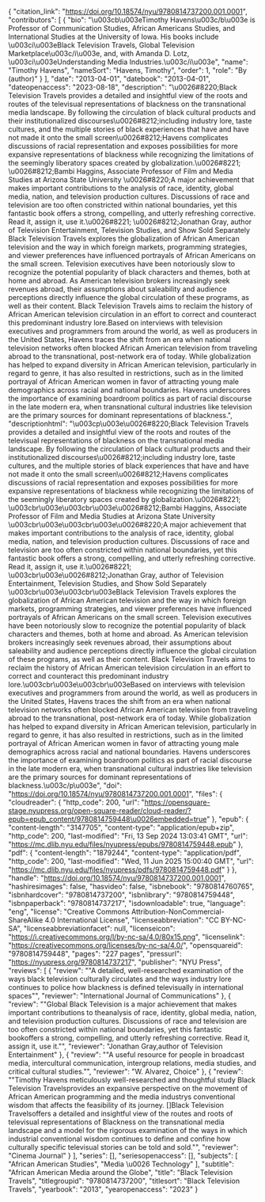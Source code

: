 {
   "citation_link": "https://doi.org/10.18574/nyu/9780814737200.001.0001",
   "contributors": [
     {
       "bio": "\u003cb\u003eTimothy Havens\u003c/b\u003e is Professor of Communication Studies, African Americans Studies, and International Studies at the University of Iowa. His books include \u003ci\u003eBlack Television Travels, Global Television Marketplace\u003c/i\u003e, and, with Amanda D. Lotz, \u003ci\u003eUnderstanding Media Industries.\u003c/i\u003e",
       "name": "Timothy Havens",
       "nameSort": "Havens, Timothy",
       "order": 1,
       "role": "By (author)"
     }
   ],
   "date": "2013-04-01",
   "datebook": "2013-04-01",
   "dateopenaccess": "2023-08-18",
   "description": "\u0026#8220;Black Television Travels provides a detailed and insightful  view of the roots and routes of the televisual representations of  blackness on the transnational media landscape. By following the  circulation of black cultural products and their institutionalized  discourses\u0026#8212;including industry lore, taste cultures, and the multiple  stories of black experiences that have and have not made it onto the  small screen\u0026#8212;Havens complicates discussions of racial representation and  exposes possibilities for more expansive representations of blackness  while recognizing the limitations of the seemingly liberatory spaces  created by globalization.\u0026#8221; \u0026#8212;Bambi Haggins, Associate Professor of Film and Media Studies at Arizona State University \u0026#8220;A  major achievement that makes important contributions to the analysis of  race, identity, global media, nation, and television production  cultures. Discussions of race and television are too often constricted  within national boundaries, yet this fantastic book offers a strong,  compelling, and utterly refreshing corrective. Read it, assign it, use  it.\u0026#8221; \u0026#8212;Jonathan Gray, author of Television Entertainment, Television Studies, and Show Sold Separately Black Television Travels  explores the globalization of African American television and the way  in which foreign markets, programming strategies, and viewer preferences  have influenced portrayals of African Americans on the small screen.  Television executives have been notoriously slow to recognize the  potential popularity of black characters and themes, both at home and  abroad.  As American television brokers increasingly seek revenues  abroad, their assumptions about saleability and audience perceptions  directly influence the global circulation of these programs, as well as  their content. Black Television Travels aims to reclaim the  history of African American television circulation in an effort to  correct and counteract this predominant industry lore.Based  on interviews with television executives and programmers from around  the world, as well as producers in the United States, Havens traces the  shift from an era when national television networks often blocked  African American television from traveling abroad to the transnational,  post-network era of today. While globalization has helped to expand  diversity in African American television, particularly in regard to  genre, it has also resulted in restrictions, such as in the limited  portrayal of African American women in favor of attracting young male  demographics across racial and national boundaries. Havens underscores  the importance of examining boardroom politics as part of racial  discourse in the late modern era, when transnational cultural industries  like television are the primary sources for dominant representations of  blackness.",
   "descriptionhtml": "\u003cp\u003e\u0026#8220;Black Television Travels provides a detailed and insightful  view of the roots and routes of the televisual representations of  blackness on the transnational media landscape. By following the  circulation of black cultural products and their institutionalized  discourses\u0026#8212;including industry lore, taste cultures, and the multiple  stories of black experiences that have and have not made it onto the  small screen\u0026#8212;Havens complicates discussions of racial representation and  exposes possibilities for more expansive representations of blackness  while recognizing the limitations of the seemingly liberatory spaces  created by globalization.\u0026#8221; \u003cbr\u003e\u003cbr\u003e\u0026#8212;Bambi Haggins, Associate Professor of Film and Media Studies at Arizona State University \u003cbr\u003e\u003cbr\u003e\u0026#8220;A  major achievement that makes important contributions to the analysis of  race, identity, global media, nation, and television production  cultures. Discussions of race and television are too often constricted  within national boundaries, yet this fantastic book offers a strong,  compelling, and utterly refreshing corrective. Read it, assign it, use  it.\u0026#8221; \u003cbr\u003e\u0026#8212;Jonathan Gray, author of Television Entertainment, Television Studies, and Show Sold Separately \u003cbr\u003e\u003cbr\u003eBlack Television Travels  explores the globalization of African American television and the way  in which foreign markets, programming strategies, and viewer preferences  have influenced portrayals of African Americans on the small screen.  Television executives have been notoriously slow to recognize the  potential popularity of black characters and themes, both at home and  abroad.  As American television brokers increasingly seek revenues  abroad, their assumptions about saleability and audience perceptions  directly influence the global circulation of these programs, as well as  their content. Black Television Travels aims to reclaim the  history of African American television circulation in an effort to  correct and counteract this predominant industry lore.\u003cbr\u003e\u003cbr\u003eBased  on interviews with television executives and programmers from around  the world, as well as producers in the United States, Havens traces the  shift from an era when national television networks often blocked  African American television from traveling abroad to the transnational,  post-network era of today. While globalization has helped to expand  diversity in African American television, particularly in regard to  genre, it has also resulted in restrictions, such as in the limited  portrayal of African American women in favor of attracting young male  demographics across racial and national boundaries. Havens underscores  the importance of examining boardroom politics as part of racial  discourse in the late modern era, when transnational cultural industries  like television are the primary sources for dominant representations of  blackness.\u003c/p\u003e",
   "doi": "https://doi.org/10.18574/nyu/9780814737200.001.0001",
   "files": {
     "cloudreader": {
       "http_code": 200,
       "url": "https://opensquare-stage.nyupress.org/open-square-reader/cloud-reader/?epub=epub_content/9780814759448\u0026embedded=true"
     },
     "epub": {
       "content-length": "3147705",
       "content-type": "application/epub+zip",
       "http_code": 200,
       "last-modified": "Fri, 13 Sep 2024 13:03:41 GMT",
       "url": "https://mc.dlib.nyu.edu/files/nyupress/epubs/9780814759448.epub"
     },
     "pdf": {
       "content-length": "1879244",
       "content-type": "application/pdf",
       "http_code": 200,
       "last-modified": "Wed, 11 Jun 2025 15:00:40 GMT",
       "url": "https://mc.dlib.nyu.edu/files/nyupress/pdfs/9780814759448.pdf"
     }
   },
   "handle": "https://doi.org/10.18574/nyu/9780814737200.001.0001",
   "hashiresimages": false,
   "hasvideo": false,
   "isbnebook": "9780814760765",
   "isbnhardcover": "9780814737200",
   "isbnlibrary": "9780814759448",
   "isbnpaperback": "9780814737217",
   "isdownloadable": true,
   "language": "eng",
   "license": "Creative Commons Attribution-NonCommercial-ShareAlike 4.0 International License",
   "licenseabbreviation": "CC BY-NC-SA",
   "licenseabbreviationfacet": null,
   "licenseicon": "https://i.creativecommons.org/l/by-nc-sa/4.0/80x15.png",
   "licenselink": "https://creativecommons.org/licenses/by-nc-sa/4.0/",
   "opensquareid": "9780814759448",
   "pages": "227 pages",
   "pressurl": "https://nyupress.org/9780814737217",
   "publisher": "NYU Press",
   "reviews": [
     {
       "review": "\"A detailed, well-researched examination of the ways black television culturally circulates and the ways industry lore continues to police how blackness is defined televisually in international spaces\"",
       "reviewer": "International Journal of Communications"
     },
     {
       "review": "\"Global Black Television is a major achievement that makes important contributions to theanalysis of race, identity, global media, nation, and television production cultures. Discussions of race and television are too often constricted within national boundaries, yet this fantastic bookoffers a strong, compelling, and utterly refreshing corrective. Read it, assign it, use it.\"",
       "reviewer": "Jonathan Gray,author of Television Entertainment"
     },
     {
       "review": "\"A useful resource for people in broadcast media, intercultural communication, intergroup relations, media studies, and critical cultural studies.\"",
       "reviewer": "W. Alvarez, Choice"
     },
     {
       "review": "\"Timothy Havens meticulously well-researched and thoughtful study Black Television Travelsprovides an expansive perspective on the movement of African American programming and the media industrys conventional wisdom that affects the feasibility of its journey. []Black Television Travelsoffers a detailed and insightful view of the routes and roots of televisual representations of Blackness on the transnational media landscape and a model for the rigorous examination of the ways in which industrial conventional wisdom continues to define and confine how culturally specific televisual stories can be told and sold.\"",
       "reviewer": "Cinema Journal"
     }
   ],
   "series": [],
   "seriesopenaccess": [],
   "subjects": [
     "African American Studies",
     "Media \u0026 Technology"
   ],
   "subtitle": "African American Media around the Globe",
   "title": "Black Television Travels",
   "titlegroupid": "9780814737200",
   "titlesort": "Black Television Travels",
   "yearbook": "2013",
   "yearopenaccess": "2023"
 }
